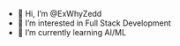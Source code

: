 - 👋 Hi, I’m @ExWhyZedd
- 👀 I’m interested in Full Stack Development
- 🌱 I’m currently learning AI/ML

  

<!---
ExWhyZedd/ExWhyZedd is a ✨ special ✨ repository because its `README.md` (this file) appears on your GitHub profile.
You can click the Preview link to take a look at your changes.
--->
